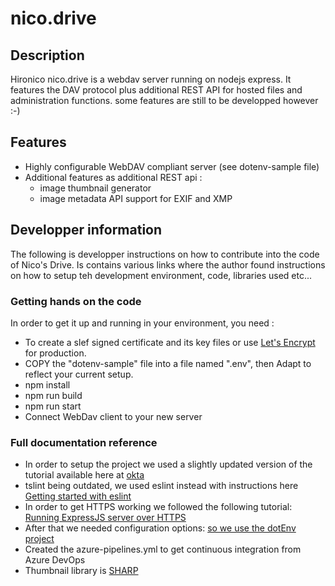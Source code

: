 # nico.drive
## Description
Hironico nico.drive is a webdav server running on nodejs express. It features the DAV protocol plus additional REST API for hosted files and administration functions. some features are still to be developped however :-)

## Features
* Highly configurable WebDAV compliant server (see dotenv-sample file)
* Additional features as additional REST api :
    - image thumbnail generator
    - image metadata API support for EXIF and XMP

## Developper information

The following is developper instructions on how to contribute into the code of Nico's Drive.
Is contains various links where the author found instructions on how to setup teh development environment,
code, libraries used etc...

### Getting hands on the code
In order to get it up and running in your environment, you need :
- To create a slef signed certificate and its key files or use [Let's Encrypt](https://letsencrypt.org/) for production.
- COPY the "dotenv-sample" file into a file named ".env", then Adapt to reflect your current setup.
- npm install
- npm run build
- npm run start
- Connect WebDav client to your new server

### Full documentation reference

* In order to setup the project we used a slightly updated version of the tutorial available here at [okta](https://developer.okta.com/blog/2018/11/15/node-express-typescript)
* tslint being outdated, we used eslint instead with instructions here [Getting started with eslint](https://eslint.org/docs/user-guide/getting-started)
* In order to get HTTPS working we followed the following tutorial: [Running ExpressJS server over HTTPS](https://timonweb.com/javascript/running-expressjs-server-over-https/)
* After that we needed configuration options: [so we use the dotEnv project](https://developer.okta.com/blog/2018/11/15/node-express-typescript#a-better-way-to-manage-configuration-settings-in-nodejs)
* Created the azure-pipelines.yml to get continuous integration from Azure DevOps
* Thumbnail library is [SHARP](https://www.npmjs.com/package/sharp)

